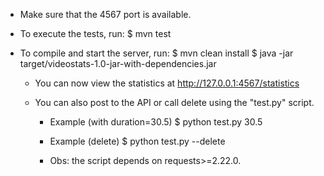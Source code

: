 
* Make sure that the 4567 port is available.

* To execute the tests, run:
$ mvn test

* To compile and start the server, run:
$ mvn clean install
$ java -jar target/videostats-1.0-jar-with-dependencies.jar

  * You can now view the statistics at http://127.0.0.1:4567/statistics

  * You can also post to the API or call delete using the "test.py" script.
    * Example (with duration=30.5)
      $ python test.py 30.5

    * Example (delete)
      $ python test.py --delete

    * Obs: the script depends on requests>=2.22.0.
